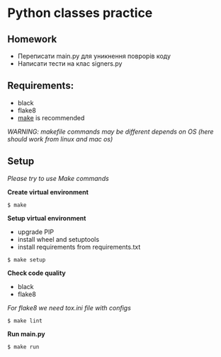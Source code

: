 # Python classes practice

## Homework
- Переписати main.py для уникнення поврорів коду
- Написати тести на клас signers.py

## Requirements:

- black
- flake8
- [make](https://en.wikipedia.org/wiki/Make_(software)) is recommended

_WARNING: makefile commands may be different depends on OS (here should work from linux and mac os)_

## Setup

_Please try to use Make commands_

**Create virtual environment**
```
$ make
```
**Setup virtual environment**

- upgrade PIP
- install wheel and setuptools
- install requirements from requirements.txt

```
$ make setup
```
**Check code quality**

- black
- flake8

_For flake8 we need tox.ini file with configs_

```
$ make lint
```
**Run main.py**
```
$ make run
```
